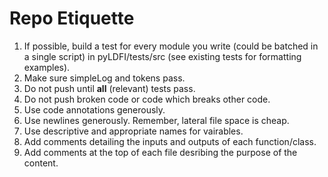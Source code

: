 # Repo Etiquette

1. If possible, build a test for every module you write (could be batched in a single script) in pyLDFI/tests/src (see existing tests for formatting examples). 
2. Make sure simpleLog and tokens pass.
3. Do not push until <b>all</b> (relevant) tests pass.
4. Do not push broken code or code which breaks other code.
5. Use code annotations generously.
6. Use newlines generously. Remember, lateral file space is cheap.
7. Use descriptive and appropriate names for vairables.
8. Add comments detailing the inputs and outputs of each function/class.
9. Add comments at the top of each file desribing the purpose of the content.
